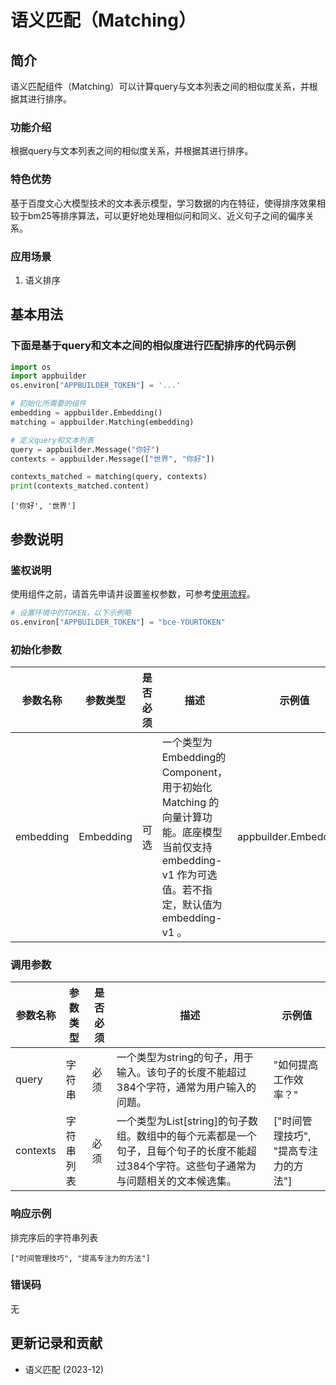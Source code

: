 # 语义匹配（Matching）

## 简介

语义匹配组件（Matching）可以计算query与文本列表之间的相似度关系，并根据其进行排序。

### 功能介绍

根据query与文本列表之间的相似度关系，并根据其进行排序。

### 特色优势

基于百度文心大模型技术的文本表示模型，学习数据的内在特征，使得排序效果相较于bm25等排序算法，可以更好地处理相似问和同义、近义句子之间的偏序关系。

### 应用场景

1. 语义排序

## 基本用法

### 下面是基于query和文本之间的相似度进行匹配排序的代码示例

```python
import os
import appbuilder
os.environ["APPBUILDER_TOKEN"] = '...'

# 初始化所需要的组件
embedding = appbuilder.Embedding()
matching = appbuilder.Matching(embedding)

# 定义query和文本列表
query = appbuilder.Message("你好")
contexts = appbuilder.Message(["世界", "你好"])

contexts_matched = matching(query, contexts)
print(contexts_matched.content)
```

```
['你好', '世界']
```

## 参数说明

### 鉴权说明
使用组件之前，请首先申请并设置鉴权参数，可参考[使用流程](https://cloud.baidu.com/doc/AppBuilder/s/Olq6grrt6#1%E3%80%81%E5%88%9B%E5%BB%BA%E5%AF%86%E9%92%A5)。
```python
# 设置环境中的TOKEN，以下示例略
os.environ["APPBUILDER_TOKEN"] = "bce-YOURTOKEN"
```

### 初始化参数

| 参数名称   | 参数类型    | 是否必须 | 描述                                                          | 示例值          |
| ---------- | ----------- | -------- | ------------------------------------------------------------- | --------------- |
| embedding  | Embedding   | 可选     | 一个类型为Embedding的Component，用于初始化 Matching 的向量计算功能。底座模型当前仅支持 embedding-v1 作为可选值。若不指定，默认值为 embedding-v1 。 |  appbuilder.Embedding()   |

### 调用参数

| 参数名称  | 参数类型    | 是否必须 | 描述                                                         | 示例值                             |
| --------- | ----------- | -------- | ------------------------------------------------------------ | ---------------------------------- |
| query     | 字符串      | 必须     | 一个类型为string的句子，用于输入。该句子的长度不能超过384个字符，通常为用户输入的问题。 | "如何提高工作效率？"                |
| contexts  | 字符串列表  | 必须     | 一个类型为List[string]的句子数组。数组中的每个元素都是一个句子，且每个句子的长度不能超过384个字符。这些句子通常为与问题相关的文本候选集。 | ["时间管理技巧", "提高专注力的方法"] |

### 响应示例

排完序后的字符串列表

```
["时间管理技巧", "提高专注力的方法"]
```

### 错误码

无

## 更新记录和贡献

* 语义匹配 (2023-12)
